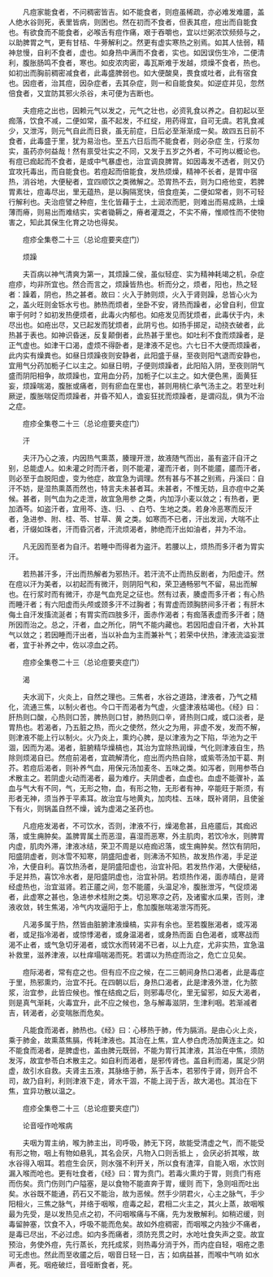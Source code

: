 <!-- { "loadSidebar": true } -->
　　凡痘家能食者，不问稠密皆吉。如不能食者，则痘虽稀疏，亦必难发难靥，盖人绝水谷则死，表里皆病，则困也。然在初而不食者，但表其痘，痘出而自能食也。有欲食而不能食者，必喉舌有痘作痛，艰于吞嚼也，宜以烂粥浓饮频频与之，以助脾胃之气，更有甘桔、牛蒡解利之。然更有虚实寒热之别焉。如其人怯弱，精神怠慢，自利不食者，虚也。如身热中满而不食者，实也。如因误伤生冷，二便清利，腹胀肠鸣不食者，寒也。如皮浓肉密，毒瓦斯难于发越，烦燥不食者，热也。如初出而胸前稠密减食者，此毒盛脾弱也。如大便酸臭，畏食或吐者，此有宿食也。因痘者，治其痘，因杂症者，去其杂症，则一和自能食矣。如逆症并见，忽然倍食者，又宜防其邪火杀谷，未可便为吉断也。

　　夫痘疮之出也，因赖元气以发之，元气之壮也，必资乳食以养之。自初起以至痂落，饮食不减，二便如常，虽不起发，不红绽，用药得宜，自可无虞。若乳食减少，又泄泻，则元气自此而日衰，虽无前症，日后必至渐渐成一矣。故四五日前不食者，此毒盛于里，犹为易治也。至五六日后而不能食者，则必杂症 生，行浆勿实，虽药亦何益哉！然有禀受壮实之不同，又发于五岁之外者，不可拘以概论也。有痘已痂起而不食者，是或中气暴虚也，治宜调良脾胃。如因毒发不透者，则又仍宜攻托毒出，而自能食也。若痘起而倍能食，发热烦燥，精神不长者，是胃中宿热，消谷地，大便秘者，宜四顺饮之类微解之。恐胃热不去，则为口疮他变，若脾胃素壮，痘毒尽出，里无蕴热，是以胸隔宽快，倍食痘美，二便如常者，则不可轻行解利也。夫治痘譬之种痘，生化皆藉于土，土润浓而肥，则难出而易成熟，土燥薄而瘠，则易出而难结实，实者锄耨之，瘠者灌溉之，不实不瘠，惟顺性而不使物害之，知此其保生化育之功也得矣。

　　痘疹全集卷二十三（总论痘要夹症门）

　　烦躁

　　夫百病以神气清爽为第一，其烦躁二侯，虽似轻症、实为精神耗竭之机，杂症痘疹，均非所宜也。然合而言之，烦躁皆热也。析而分之，烦者，阳也，热之轻者：躁着，阴也，热之甚者。故曰：火入于肺则烦，火入于肾则躁，总皆心火为之，盖火旺则金铄水亏也。肺热而烦者，坐卧不安，肾热而躁者，必曾自利，但宜审于何时？如初发热便烦者，此毒火内郁也。如疮发见而犹烦者，此毒伏于内，未尽出也。如疮出尽，又已起发而犹烦者，此阴亏也。如扬手掷足，动挠衣破者，此热甚于表也。如神识昏迷，反复颠倒者，此热甚于里也。如吐利不食而烦躁者，是正气虚也。如津干口渴，虚烦不得卧者，是津液不足也。六七日不大便而烦躁者，此内实有燥粪也。如昼日烦躁夜则安静者，此阳盛于昼，至夜则阳气退而安静也，宜用气分药加栀子仁以主之。如昼日明，子便则烦躁者，此阳陷入阴，至夜则阴气盛而阴阳相争，故烦躁也，宜用血分药，加栀子仁以主之。如大便色黑，面黄狂妄，烦躁喘渴，腹胀或痛者，则有瘀血在里也，甚则用桃仁承气汤主之。若至吐利厥逆，腹胀喘促而烦躁者，并昏不知人，谵妄狂扰而烦躁者，是谓闷乱，俱为不治之症。

　　痘疹全集卷二十三（总论痘要夹症门）

　　汗

　　夫汗乃心之液，内因热气熏蒸，腠理开泄，故液随气而出，虽有盗汗自汗之别，总能虚人。如未灌之时而汗者，则不能灌，灌而汗者，则不能靥，靥而汗者，则必至于血脱阳虚，变为他症，故宜急为调理。然有甚与不甚之别焉，丹溪曰：自汗不妨，是湿热熏蒸而然也，特言夫未甚者耳。未甚者，不惟无妨，且亦痘中之美候。甚者，则气血为之走泄，故宜急用参 之类，内加浮小麦以敛之；有热者，更加酒芩。如盗汗者，宜用芩、连、归、 、白芍、生地之类。若身冷恶寒而反汗者，急进参、附、桂、苓、甘草、黄 之类。如寒而不已者，汗出发润，大喘不止者，汗缀如珠者，汗而昏沉者，汗流烦渴者，肺绝而汗出如油者，并为不治。

　　凡无因而至者为自汗。若睡中而得者为盗汗。若腰以上，烦热而多汗者为胃实汗。

　　若热甚汗多，汗出而热解者为邪热汗。若汗流不止而热反剧者，为阳虚汗。然在痘以汗为美者，以初起而有微汗，则阴阳气和，荣卫通畅邪气不留，易出而解也。在行浆时而有微汗，亦是气血充足之征也。然有过表，腠虚而多汗者；有心热而睡汗者；有六阳虚而头颅或颈多汗不过胸者；有胃虚而颈胸脐间多汗者；有肝木侮土自汗发搐流涎者；有胃实而四肢多汗，面赤作渴者；有痂落表虚而多汗者；随所因而治之。总之，汗者，血之所化，阴气不能内藏也。若因阳虚自汗者，大补其气以敛之；若因睡而汗出者，当以补血为主而兼补气；若荣中伏热，津液流溢妄泄者，宜于补养之中，佐以凉血之药。

　　痘疹全集卷二十三（总论痘要夹症门）

　　渴

　　夫水润下，火炎上，自然之理也。三焦者，水谷之道路，津液者，乃气之精化，流通三焦，以制火者也。今口干而渴者为气虚，火盛津液枯竭也。《经》曰：肝热则口酸，心热则口苦，脾热则口甘，肺热则口辛，肾热则口咸，或口淡者，是胃热也。若渴者，乃五脏之热，而火之使然，然火之为用，非虚不发，发而不解，则津液不能上行以制火。火乃炎上，熏灼心脾，是以津液为之下陷，华池为之干涸，因而为渴。渴者，脏腑精华燥槁也，其治为宜除热润燥，气化则津液自生，热除则烦渴自已。然痘前渴者，宜疏解清化，痘出而内热自除，或紫苓汤加干葛、荆芥。若痘后渴者，则补养气血，用保元汤加麦冬、五味之类。如泻者，则用参苓白术散主之。若阴虚火动而渴者，最为难疗。夫阴虚者，血虚也。血虚不能骤补，盖血与气大有不同，气，无形之物，血，有形之物，无形者有神，卒能旺于斯须，有形者无神，须当养于平素耳。故治宜与地黄丸，加肉桂、五味，既补肾阴，且使釜下有火，则锅盖自然不燥，诚为虚渴之圣药也。

　　凡痘疮发渴者，不可饮水，否则，津液不行，燥渴愈甚，且疮靥后，其痂迟落，或生痈肿矣。盖脾胃属土而恶湿，喜湿而恶寒，外主肌肉，若饮冷水，则脾胃内虚，肌肉外滞，津液冰结，荣卫不周是以疮痂迟落，或生痈肿矣。然饮有阴阳，阳盛阴虚者，则冰雪不知寒，阴盛阳虚者，则沸汤不知热，故发热作渴，手足逆冷，大便自利。喜饮热汤者，是阴盛阳虚也，治宜补阳。若发热作渴，大便秘结，手足并热，喜饮冷水者，是阳盛阴虚也，治宜补阴。若烦热作渴，面赤晴白，是肾经虚热也，治宜滋肾。若正靥之间，忽不能靥，头温足冷，腹胀泄泻，气促烦渴者，此虚寒之甚也，急进参术桂附之类。切忌寒凉之药，及诸蜜水瓜果，否则，津液收敛，转生焦渴，冷气内攻逼阳于上，愈加腹胀喘渴泄泻而死。

　　凡渴多属于热，然皆由脏腑津液燥槁，实非有余也。至若腹胀渴者，或泻渴者，或足指冷渴者，或惊悸渴者，或身温渴者，或身热而面 白色渴者，或寒战而渴不止者，或气急切牙渴者，或饮水而转渴不已者，以上九症，尤非实热，宜急温补救里，滋养津液，以杜痒塌喘渴而死。若谓以为热症而治之，危亡立见矣。

　　痘际渴者，常有症之也。但有应不应之候，在二三朝间身热口渴者，此是毒症于里，热邪熏灼，治宜不托。在四朝以后，身热口渴者，此是津液外泄，化为脓浆，治宜参，此皆应候也。惟在结痂之后，则邪毒尽化，里无留邪，如反大渴者，则是真气渐耗，火毒宜升，此不应之候也，急与解毒滋阴，生津利咽。若渐减者吉，转渴者，必变喘胀而危矣。

　　凡能食而渴者，肺热也。《经》曰：心移热于肺，传为膈消。是由心火上炎，乘于肺金，故熏蒸焦膈，传耗津液也。其治在上焦，宜人参白虎汤加黄连主之。如不能食而渴者，是脾虚也，盖由脾元既弱，不能为胃行其津液，其治在中焦，须防发泻，故宜参苓白术散主之。如自利而渴者，是邪传肾也。盖自利而渴，属足少阴虚，故引水自救。夫肾主五液，其脉络于肺，系于舌本，若邪传于肾，则开合不司，故乃自利，利则津液下走，肾水干涸，不能上润于舌，故大渴也。其治在下焦，宜异功散以温之。

　　痘疹全集卷二十三（总论痘要夹症门）

　　论音哑作呛喉病

　　夫咽为胃主纳，喉为肺主出，司呼吸，肺无下窍，故能受清虚之气，而不能受有形之物，咽上有物如悬乳，其名会厌，凡物入口则舌抵上 ，会厌必折其喉，故水谷得入咽耳。若痘生会厌，则水强不利开关，所以食有渣滓，自能入咽，水饮则漏入喉而呛也。更有吐食者，《经》曰：胃为贲门。若毒火熏灼于胃，则贲门有疮而伤矣。贲门伤则门户隘塞，是以食物不能直奔于胃，缓则 而下，急则咀而吐出矣。水谷既不能通，药石又不能治，故为恶候。然手少阴君火，心主之脉气，手少阳相火，三焦之脉气，并络于咽喉，痘毒之起，君相二火主之，其火上蒸，故咽喉最为先受，是以发热见点之初，不问咽喉痛与不痛，先为发散解利。如稍迟缓，则毒留肿塞，饮食不入，呼吸不能而危矣。故如外痘稠密，而咽喉之内独少不痛者，是毒已尽出，不必过虑。如内多而痛者，须防充贯之时，水呛吐食失声之变。故宜预治，务使外痘，先行蒸长，充托成浆，则热毒分消于外，而内症自轻，咽疮之患可无虑也。然此而至收靥之后，咽音日轻一日，吉；如病益甚，而喉中气响 如水声者，死。咽疮破烂，音哑断食者，死。

